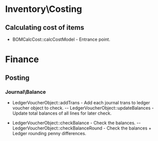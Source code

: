# Inventory\Costing
## Calculating cost of items
- BOMCalcCost::calcCostModel - Entrance point.

# Finance
## Posting
### Journal\Balance
- LedgerVoucherObject::addTrans - Add each journal trans to ledger voucher object to check.
-- LedgerVoucherObject::updateBalances - Update total balances of all lines for later check.

- LedgerVoucherObject::checkBalance - Check the balances.
-- LedgerVoucherObject::checkBalanceRound - Check the balances + Ledger rounding penny differences.